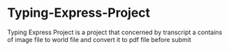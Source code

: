 # Typing-Express-Project
Typing Express Project is a project that concerned by transcript a contains of image file to world file and convert it to pdf file before submit 
